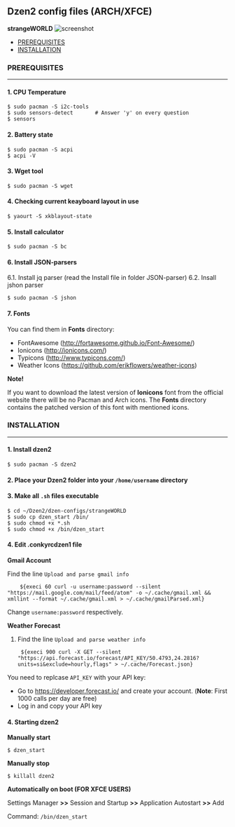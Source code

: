 ## Dzen2 config files (ARCH/XFCE)

**strangeWORLD**
![screenshot](https://github.com/Ksiencha/Dzen2/blob/master/Screenshot.png)

* [PREREQUISITES](https://github.com/Ksiencha/Dzen2/blob/master/README.md#prerequisites)
* [INSTALLATION](https://github.com/Ksiencha/Dzen2/blob/master/README.md#installation)

### PREREQUISITES
---
#### 1. CPU Temperature

    $ sudo pacman -S i2c-tools
    $ sudo sensors-detect       # Answer 'y' on every question
    $ sensors

#### 2. Battery state

    $ sudo pacman -S acpi
    $ acpi -V

#### 3. Wget tool

    $ sudo pacman -S wget

#### 4. Checking current keayboard layout in use

    $ yaourt -S xkblayout-state

#### 5. Install calculator

    $ sudo pacman -S bc

#### 6. Install JSON-parsers 
6.1. Install jq parser (read the Install file in folder JSON-parser)
6.2. Insall jshon parser

    $ sudo pacman -S jshon

#### 7. Fonts

You can find them in **Fonts** directory:

* FontAwesome (http://fortawesome.github.io/Font-Awesome/)
* Ionicons (http://ionicons.com/)
* Typicons (http://www.typicons.com/)
* Weather Icons (https://github.com/erikflowers/weather-icons)

**Note!**

If you want to download the latest version of **Ionicons** font from the official website there will be no Pacman and Arch icons. The **Fonts** directory contains the patched version of this font with mentioned icons.


### INSTALLATION
---

#### 1. Install dzen2

    $ sudo pacman -S dzen2

#### 2. Place your Dzen2 folder into your `/home/username` directory
#### 3. Make all `.sh` files executable

    $ cd ~/Dzen2/dzen-configs/strangeWORLD
    $ sudo cp dzen_start /bin/
    $ sudo chmod +x *.sh
    $ sudo chmod +x /bin/dzen_start

#### 4. Edit .conkyrcdzen1 file

**Gmail Account**

Find  the line `Upload and parse gmail info`

        ${execi 60 curl -u username:password --silent "https://mail.google.com/mail/feed/atom" -o ~/.cache/gmail.xml && xmllint --format ~/.cache/gmail.xml > ~/.cache/gmailParsed.xml}

Change `username:password` respectively. 

**Weather Forecast**

1. Find the line `Upload and parse weather info`

        ${execi 900 curl -X GET --silent "https://api.forecast.io/forecast/API_KEY/50.4793,24.2816?units=si&exclude=hourly,flags" > ~/.cache/Forecast.json}

You need to replcase `API_KEY` with your API key:

* Go to https://developer.forecast.io/ and create your account. (**Note**: First 1000 calls per day are free)
* Log in and copy your API key

#### 4. Starting dzen2

**Manually start**

    $ dzen_start

**Manually stop**

    $ killall dzen2

**Automatically on boot (FOR XFCE USERS)**

Settings Manager **>>** Session and Startup **>>** Application Autostart **>>** Add

Command: `/bin/dzen_start`
